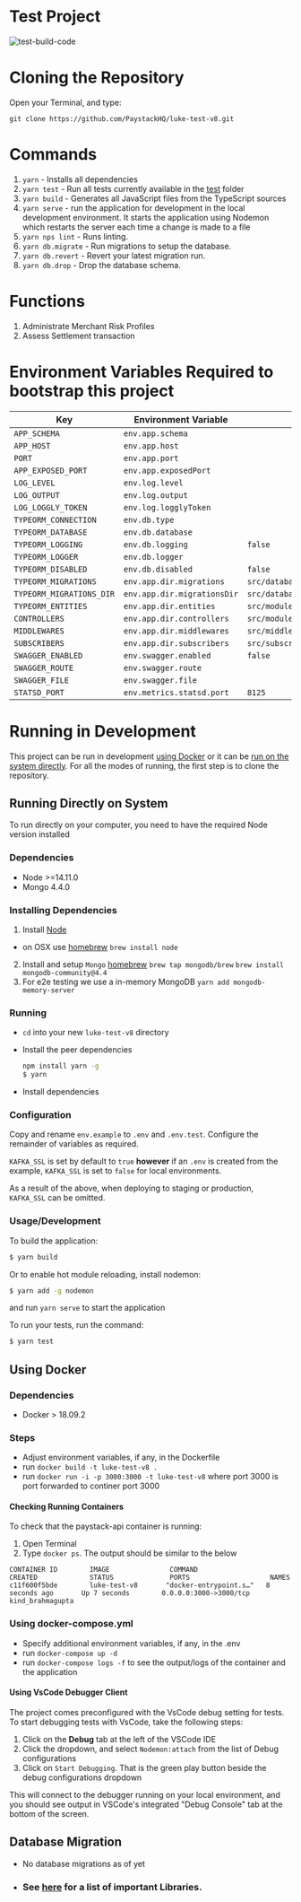 # Test Project

![test-build-code](https://github.com/PaystackHQ/luke-test-v8/workflows/test-build-code/badge.svg)



# Cloning the Repository
Open your Terminal, and type:
```
git clone https://github.com/PaystackHQ/luke-test-v8.git
```

# Commands
1. `yarn` - Installs all dependencies
2. `yarn test` - Run all tests currently available in the [test](test) folder
3. `yarn build` - Generates all JavaScript files from the TypeScript sources
4. `yarn serve` - run the application for development in the local development environment. It starts the application using Nodemon which restarts the  server each time a change is made to a file
5. `yarn nps lint` - Runs linting.
6. `yarn db.migrate` - Run migrations to setup the database.
7. `yarn db.revert` - Revert your latest migration run.
8. `yarn db.drop` - Drop the database schema.

# Functions
1. Administrate Merchant Risk Profiles
2. Assess Settlement transaction


# Environment Variables Required to bootstrap this project
| Key | Environment Variable | Default |
| ------------- | -------- | ------ |
| `APP_SCHEMA` | `env.app.schema` | ` `
| `APP_HOST` | `env.app.host` | ` `
| `PORT` | `env.app.port` | ` `
| `APP_EXPOSED_PORT` | `env.app.exposedPort` | ` `
| `LOG_LEVEL` | `env.log.level` | ` `
| `LOG_OUTPUT` | `env.log.output` | ` `
| `LOG_LOGGLY_TOKEN` | `env.log.logglyToken` | ` `
| `TYPEORM_CONNECTION` | `env.db.type` | ` `
| `TYPEORM_DATABASE` | `env.db.database` | ` `
| `TYPEORM_LOGGING` | `env.db.logging` | `false`
| `TYPEORM_LOGGER` | `env.db.logger` | ` `
| `TYPEORM_DISABLED` | `env.db.disabled` | `false`
| `TYPEORM_MIGRATIONS` | `env.app.dir.migrations` | `src/database/migrations/**/*.ts`
| `TYPEORM_MIGRATIONS_DIR` | `env.app.dir.migrationsDir` | `src/database/migrations`
| `TYPEORM_ENTITIES` | `env.app.dir.entities` | `src/modules/**/*.model.ts`
| `CONTROLLERS` | `env.app.dir.controllers` | `src/modules/**/*.controller.ts`
| `MIDDLEWARES` | `env.app.dir.middlewares` | `src/middlewares/**/*.middleware.ts`
| `SUBSCRIBERS` | `env.app.dir.subscribers` | `src/subscribers/**/*.subscriber.ts`
| `SWAGGER_ENABLED` | `env.swagger.enabled` | `false`
| `SWAGGER_ROUTE` | `env.swagger.route` | ` `
| `SWAGGER_FILE` | `env.swagger.file` | ` `
| `STATSD_PORT` | `env.metrics.statsd.port` | `8125`



# Running in Development
This project can be run in development [using Docker](#using-docker) or it can be [run on the system directly](#running-directly-on-system). For all the modes of running, the first step is to clone the repository.

## Running Directly on System
To run directly on your computer, you need to have the required Node version installed

### Dependencies
- Node >=14.11.0
- Mongo 4.4.0

### Installing Dependencies
1. Install [Node](https://nodejs.org/en/download)
  - on OSX use [homebrew](http://brew.sh) `brew install node`
2. Install and setup `Mongo` [homebrew](http://github.com/mongodb/homebrew-brew) `brew tap mongodb/brew` `brew install mongodb-community@4.4`
3. For e2e testing we use a in-memory MongoDB `yarn add mongodb-memory-server`
### Running
- `cd` into your new `luke-test-v8` directory
- Install the peer dependencies

    ```bash
    npm install yarn -g
    $ yarn
    ```
- Install dependencies

### Configuration

Copy and rename `env.example` to `.env` and `.env.test`. Configure the remainder of variables as required.

`KAFKA_SSL` is set by default to `true` **however** if an `.env` is created from the example, `KAFKA_SSL` is set to `false` for local environments. 

As a result of the above, when deploying to staging or production, `KAFKA_SSL` can be omitted.

### Usage/Development

To build the application:
```bash
$ yarn build
```

Or to enable hot module reloading, install nodemon:

```bash
$ yarn add -g nodemon
```

and run `yarn serve` to start the application

To run your tests, run the command:
```bash
$ yarn test
```


## Using Docker

### Dependencies
- Docker > 18.09.2

### Steps
- Adjust environment variables, if any, in the Dockerfile
- run `docker build -t luke-test-v8 .`
- run `docker run -i -p 3000:3000 -t luke-test-v8` where port 3000 is port forwarded to continer port 3000

#### Checking Running Containers
To check that the paystack-api container is running:

1. Open Terminal
2. Type `docker ps`. The output should be similar to the below
```
CONTAINER ID        IMAGE               COMMAND                  CREATED             STATUS              PORTS                    NAMES
c11f600f5bde        luke-test-v8       "docker-entrypoint.s…"   8 seconds ago       Up 7 seconds        0.0.0.0:3000->3000/tcp   kind_brahmagupta
```

### Using docker-compose.yml
- Specify additional environment variables, if any, in the .env
- run `docker-compose up -d`
- run `docker-compose logs -f` to see the output/logs of the container and the application

#### Using VsCode Debugger Client
The project comes preconfigured with the VsCode debug setting for tests. To start debugging tests with VsCode, take the following steps:
1. Click on the **Debug** tab at the left of the VSCode IDE
2. Click the dropdown, and select `Nodemon:attach` from the list of Debug configurations
3. Click on `Start Debugging`. That is the green play button beside the debug configurations dropdown

This will connect to the debugger running on your local environment, and you should see output in VSCode's integrated "Debug Console" tab at the bottom of the screen.


## Database Migration
- No database migrations as of yet

- ### See [here](README_LIBRARIES.md) for a list of important Libraries.

